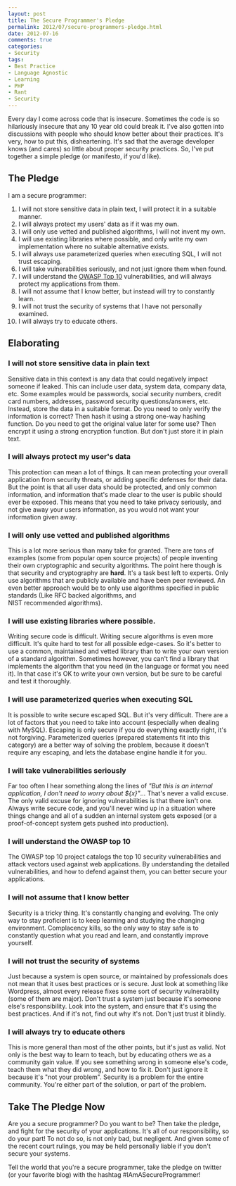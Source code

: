 ```yaml
---
layout: post
title: The Secure Programmer's Pledge
permalink: 2012/07/secure-programmers-pledge.html
date: 2012-07-16
comments: true
categories:
- Security
tags:
- Best Practice
- Language Agnostic
- Learning
- PHP
- Rant
- Security
---
```


Every day I come across code that is insecure. Sometimes the code is so hilariously insecure that any 10 year old could break it. I've also gotten into discussions with people who should know better about their practices. It's very, how to put this, disheartening. It's sad that the average developer knows (and cares) so little about proper security practices. So, I've put together a simple pledge (or manifesto, if you'd like).<!--more-->
## The Pledge

I am a secure programmer: 

 1. I will not store sensitive data in plain text, I will protect it in a suitable manner.
 2. I will always protect my users' data as if it was my own.
 3. I will only use vetted and published algorithms, I will not invent my own.
 4. I will use existing libraries where possible, and only write my own implementation where no suitable alternative exists.
 5. I will always use parameterized queries when executing SQL, I will not trust escaping.
 6. I will take vulnerabilities seriously, and not just ignore them when found.
 7. I will understand the [OWASP Top 10](https://www.owasp.org/index.php/Category:OWASP_Top_Ten_Project) vulnerabilities, and will always protect my applications from them.
 8. I will not assume that I know better, but instead will try to constantly learn.
 9. I will not trust the security of systems that I have not personally examined.
 10. I will always try to educate others.

## Elaborating


### I will not store sensitive data in plain text

Sensitive data in this context is any data that could negatively impact someone if leaked. This can include user data, system data, company data, etc. Some examples would be passwords, social security numbers, credit card numbers, addresses, password security questions/answers, etc. Instead, store the data in a suitable format. Do you need to only verify the information is correct? Then hash it using a strong one-way hashing function. Do you need to get the original value later for some use? Then encrypt it using a strong encryption function. But don't just store it in plain text.

### I will always protect my user's data

This protection can mean a lot of things. It can mean protecting your overall application from security threats, or adding specific defenses for their data. But the point is that all user data should be protected, and only common information, and information that's made clear to the user is public should ever be exposed. This means that you need to take privacy seriously, and not give away your users information, as you would not want your information given away.

### I will only use vetted and published algorithms

This is a lot more serious than many take for granted. There are tons of examples (some from popular open source projects) of people inventing their own cryptographic and security algorithms. The point here though is that security and cryptography are **hard**. It's a task best left to experts. Only use algorithms that are publicly available and have been peer reviewed. An even better approach would be to only use algorithms specified in public standards (Like RFC backed algorithms, and NIST recommended algorithms).

### I will use existing libraries where possible.

Writing secure code is difficult. Writing secure algorithms is even more difficult. It's quite hard to test for all possible edge-cases. So it's better to use a common, maintained and vetted library than to write your own version of a standard algorithm. Sometimes however, you can't find a library that implements the algorithm that you need (in the language or format you need it). In that case it's OK to write your own version, but be sure to be careful and test it thoroughly.

### I will use parameterized queries when executing SQL

It is possible to write secure escaped SQL. But it's very difficult. There are a lot of factors that you need to take into account (especially when dealing with MySQL). Escaping is only secure if you do everything exactly right, it's not forgiving. Parameterized queries (prepared statements fit into this category) are a better way of solving the problem, because it doesn't require any escaping, and lets the database engine handle it for you.

### I will take vulnerabilities seriously

Far too often I hear something along the lines of *"But this is an internal application, I don't need to worry about ${x}"*... That's never a valid excuse. The only valid excuse for ignoring vulnerabilities is that there isn't one. Always write secure code, and you'll never wind up in a situation where things change and all of a sudden an internal system gets exposed (or a proof-of-concept system gets pushed into production).

### I will understand the OWASP top 10

The OWASP top 10 project catalogs the top 10 security vulnerabilities and attack vectors used against web applications. By understanding the detailed vulnerabilities, and how to defend against them, you can better secure your applications. 

### I will not assume that I know better

Security is a tricky thing. It's constantly changing and evolving. The only way to stay proficient is to keep learning and studying the changing environment. Complacency kills, so the only way to stay safe is to constantly question what you read and learn, and constantly improve yourself. 

### I will not trust the security of systems

Just because a system is open source, or maintained by professionals does not mean that it uses best practices or is secure. Just look at something like Wordpress, almost every release fixes some sort of security vulnerability (some of them are major). Don't trust a system just because it's someone else's responsibility. Look into the system, and ensure that it's using the best practices. And if it's not, find out why it's not. Don't just trust it blindly.

### I will always try to educate others

This is more general than most of the other points, but it's just as valid. Not only is the best way to learn to teach, but by educating others we as a community gain value. If you see something wrong in someone else's code, teach them what they did wrong, and how to fix it. Don't just ignore it because it's "not your problem". Security is a problem for the entire community. You're either part of the solution, or part of the problem.

## Take The Pledge Now

Are you a secure programmer? Do you want to be? Then take the pledge, and fight for the security of your applications. It's all of our responsibility, so do your part! To not do so, is not only bad, but negligent. And given some of the recent court rulings, you may be held personally liable if you don't secure your systems. 

Tell the world that you're a secure programmer, take the pledge on twitter (or your favorite blog) with the hashtag #IAmASecureProgrammer!
